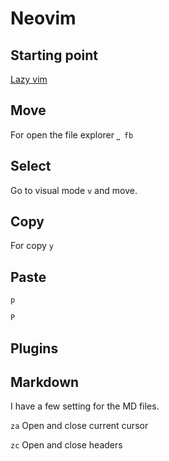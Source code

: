 # Neovim

## Starting point

[Lazy vim](https://www.lazyvim.org/)
## Move

For open the file explorer `⎵ fb`

## Select

Go to visual mode `v` and move.

## Copy

For copy `y`

## Paste

`p`

`P`

## Plugins

## Markdown

I have a few setting for the MD files.

`za` Open and close current cursor

`zc` Open and close headers
